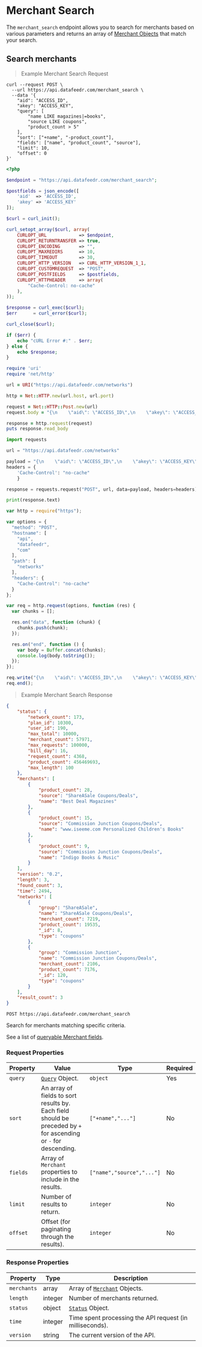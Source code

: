 # Merchant Search

The `merchant_search` endpoint allows you to search for merchants based on various parameters and returns an array of [Merchant Objects](#merchant-properties) that match your search.


## Search merchants

> Example Merchant Search Request

```shell
curl --request POST \
  --url https://api.datafeedr.com/merchant_search \
  --data '{
    "aid": "ACCESS_ID",
    "akey": "ACCESS_KEY",
    "query": [
        "name LIKE magazines|=books",
        "source LIKE coupons",
        "product_count > 5"
    ],
    "sort": ["+name", "-product_count"],
    "fields": ["name", "product_count", "source"],
    "limit": 10,
    "offset": 0
}'
```

```php
<?php

$endpoint = "https://api.datafeedr.com/merchant_search";

$postfields = json_encode([
    'aid'  => 'ACCESS_ID',
    'akey' => 'ACCESS_KEY'
]);

$curl = curl_init();

curl_setopt_array($curl, array(
    CURLOPT_URL            => $endpoint,
    CURLOPT_RETURNTRANSFER => true,
    CURLOPT_ENCODING       => "",
    CURLOPT_MAXREDIRS      => 10,
    CURLOPT_TIMEOUT        => 30,
    CURLOPT_HTTP_VERSION   => CURL_HTTP_VERSION_1_1,
    CURLOPT_CUSTOMREQUEST  => "POST",
    CURLOPT_POSTFIELDS     => $postfields,
    CURLOPT_HTTPHEADER     => array(
        "Cache-Control: no-cache"
    ),
));

$response = curl_exec($curl);
$err      = curl_error($curl);

curl_close($curl);

if ($err) {
    echo "cURL Error #:" . $err;
} else {
    echo $response;
}
```

```ruby
require 'uri'
require 'net/http'

url = URI("https://api.datafeedr.com/networks")

http = Net::HTTP.new(url.host, url.port)

request = Net::HTTP::Post.new(url)
request.body = "{\n    \"aid\": \"ACCESS_ID\",\n    \"akey\": \"ACCESS_KEY\"\n}"

response = http.request(request)
puts response.read_body
```

```python
import requests

url = "https://api.datafeedr.com/networks"

payload = "{\n    \"aid\": \"ACCESS_ID\",\n    \"akey\": \"ACCESS_KEY\"\n}"
headers = {
    'Cache-Control': "no-cache"
    }

response = requests.request("POST", url, data=payload, headers=headers)

print(response.text)
```

```javascript
var http = require("https");

var options = {
  "method": "POST",
  "hostname": [
    "api",
    "datafeedr",
    "com"
  ],
  "path": [
    "networks"
  ],
  "headers": {
    "Cache-Control": "no-cache"
  }
};

var req = http.request(options, function (res) {
  var chunks = [];

  res.on("data", function (chunk) {
    chunks.push(chunk);
  });

  res.on("end", function () {
    var body = Buffer.concat(chunks);
    console.log(body.toString());
  });
});

req.write("{\n    \"aid\": \"ACCESS_ID\",\n    \"akey\": \"ACCESS_KEY\"\n}");
req.end();
```

> Example Merchant Search Response

```json
{
    "status": {
        "network_count": 173,
        "plan_id": 10300,
        "user_id": 190,
        "max_total": 10000,
        "merchant_count": 57971,
        "max_requests": 100000,
        "bill_day": 16,
        "request_count": 4368,
        "product_count": 456469693,
        "max_length": 100
    },
    "merchants": [
        {
            "product_count": 28,
            "source": "ShareASale Coupons/Deals",
            "name": "Best Deal Magazines"
        },
        {
            "product_count": 15,
            "source": "Commission Junction Coupons/Deals",
            "name": "www.iseeme.com Personalized Children's Books"
        },
        {
            "product_count": 9,
            "source": "Commission Junction Coupons/Deals",
            "name": "Indigo Books & Music"
        }
    ],
    "version": "0.2",
    "length": 3,
    "found_count": 3,
    "time": 2494,
    "networks": [
        {
            "group": "ShareASale",
            "name": "ShareASale Coupons/Deals",
            "merchant_count": 7219,
            "product_count": 19535,
            "_id": 8,
            "type": "coupons"
        },
        {
            "group": "Commission Junction",
            "name": "Commission Junction Coupons/Deals",
            "merchant_count": 2106,
            "product_count": 7176,
            "_id": 120,
            "type": "coupons"
        }
    ],
    "result_count": 3
}
```

`POST https://api.datafeedr.com/merchant_search`

Search for merchants matching specific criteria.

See a list of [queryable Merchant fields](#merchant-fields).


### Request Properties

Property | Value | Type | Required
---|---|---|---
`query` | [`Query`](#query-object) Object. | `object`  | Yes
`sort` | An array of fields to sort results by.  Each field should be preceded by `+` for ascending or `-` for descending. | `["+name","..."]` | No
`fields` | Array of `Merchant` properties to include in the results. | `["name","source","..."]` | No
`limit` | Number of results to return. | `integer` | No
`offset` | Offset (for paginating through the results). | `integer` | No

### Response Properties

Property | Type | Description
---|---|---
`merchants` | array | Array of [`Merchant`](#merchant-properties) Objects.
`length` | integer | Number of merchants returned.
`status` | object | [`Status`](#status-properties) Object.
`time` | integer | Time spent processing the API request (in milliseconds).
`version` | string | The current version of the API.








